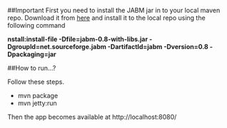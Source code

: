 ##Important
First you need to install the JABM jar in to your local maven repo. Download it from [here](http://jabm.sourceforge.net/) and install it to the local repo using the following command

**nstall:install-file -Dfile=jabm-0.8-with-libs.jar -DgroupId=net.sourceforge.jabm -DartifactId=jabm -Dversion=0.8 -Dpackaging=jar**

##How to run...?

Follow these steps.
* mvn package
* mvn jetty:run

Then the app becomes available at http://localhost:8080/
